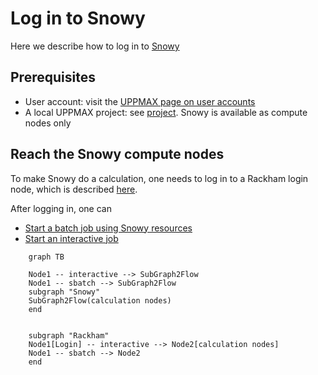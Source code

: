 # Log in to Snowy

Here we describe how to log in to [Snowy](../cluster_guides/snowy.md)

## Prerequisites

- User account: visit the [UPPMAX page on user accounts](user_account.md)
- A local UPPMAX project: see [project](project.md).
  Snowy is available as compute nodes only

## Reach the Snowy compute nodes

To make Snowy do a calculation, one needs to log in to a Rackham login node,
which is described [here](../getting_started/login_rackham.md).

After logging in, one can

- [Start a batch job using Snowy resources](../cluster_guides/slurm.md)
- [Start an interactive job](../cluster_guides/start_interactive_node_on_snowy.md)


```mermaid
    graph TB

    Node1 -- interactive --> SubGraph2Flow
    Node1 -- sbatch --> SubGraph2Flow
    subgraph "Snowy"
    SubGraph2Flow(calculation nodes)
    end


    subgraph "Rackham"
    Node1[Login] -- interactive --> Node2[calculation nodes]
    Node1 -- sbatch --> Node2
    end
```
